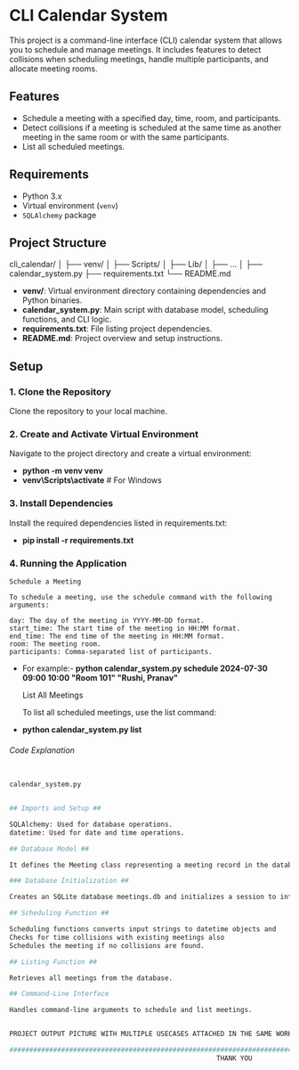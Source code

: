 # CLI Calendar System

This project is a command-line interface (CLI) calendar system that allows you to schedule and manage meetings. It includes features to detect collisions when scheduling meetings, handle multiple participants, and allocate meeting rooms.

## Features

- Schedule a meeting with a specified day, time, room, and participants.
- Detect collisions if a meeting is scheduled at the same time as another meeting in the same room or with the same participants.
- List all scheduled meetings.

## Requirements

- Python 3.x
- Virtual environment (`venv`)
- `SQLAlchemy` package

## Project Structure

cli_calendar/
│
├── venv/
│ ├── Scripts/
│ ├── Lib/
│ ├── ...
│
├── calendar_system.py
├── requirements.txt
└── README.md


- **venv/**: Virtual environment directory containing dependencies and Python binaries.
- **calendar_system.py**: Main script with database model, scheduling functions, and CLI logic.
- **requirements.txt**: File listing project dependencies.
- **README.md**: Project overview and setup instructions.

## Setup

### 1. Clone the Repository

Clone the repository to your local machine.

### 2. Create and Activate Virtual Environment

Navigate to the project directory and create a virtual environment:

- **python -m venv venv**
- **venv\Scripts\activate**  # For Windows

### 3. Install Dependencies
Install the required dependencies listed in requirements.txt:

- **pip install -r requirements.txt**

### 4. Running the Application
    Schedule a Meeting

    To schedule a meeting, use the schedule command with the following arguments:

    day: The day of the meeting in YYYY-MM-DD format.
    start_time: The start time of the meeting in HH:MM format.
    end_time: The end time of the meeting in HH:MM format.
    room: The meeting room.
    participants: Comma-separated list of participants.

- For example:- **python calendar_system.py schedule 2024-07-30 09:00 10:00 "Room 101" "Rushi, Pranav"**

    List All Meetings

    To list all scheduled meetings, use the list command:
-   **python calendar_system.py list**



###### Code Explanation ######
```sh

calendar_system.py


## Imports and Setup ##

SQLAlchemy: Used for database operations.
datetime: Used for date and time operations.

## Database Model ##

It defines the Meeting class representing a meeting record in the database with fields for day, start_time, end_time, room, and participants

### Database Initialization ##

Creates an SQLite database meetings.db and initializes a session to interact with the database.

## Scheduling Function ##

Scheduling functions converts input strings to datetime objects and 
Checks for time collisions with existing meetings also 
Schedules the meeting if no collisions are found.

## Listing Function ##

Retrieves all meetings from the database.

## Command-Line Interface 

Handles command-line arguments to schedule and list meetings.


PROJECT OUTPUT PICTURE WITH MULTIPLE USECASES ATTACHED IN THE SAME WORKING FOLDER (IMAGE.png)

#######################################################################################################################################
                                                    THANK YOU     
